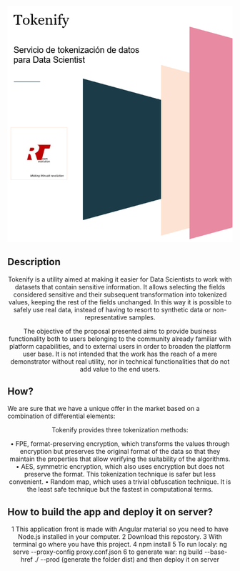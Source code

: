 <p align="center">
  <a src='https://lab.onesaitplatform.com/web/tokenify/'>
    <img src='https://github.com/onesaitplatform/onesaitplatform-revolution-revolution-team/blob/master/resources/header.PNG'/>
  </a>
</p>
 
## Description 
<p align="center">
Tokenify is a utility aimed at making it easier for Data Scientists to work with datasets that contain sensitive information. 
It allows selecting the fields considered sensitive and their subsequent transformation into tokenized values, keeping the rest of the fields unchanged. 
In this way it is possible to safely use real data, instead of having to resort to synthetic data or non-representative samples.
</p>
<p align="center">
The objective of the proposal presented aims to provide business functionality both to users belonging to the community already familiar with platform capabilities,
and to external users in order to broaden the platform user base.
It is not intended that the work has the reach of a mere demonstrator without real utility, nor in technical functionalities that do not add value to the end users.
</p>

## How?
We are sure that we have a unique offer in the market based on a combination of differential elements:
<p align="center">   
	Tokenify provides three tokenization methods:
</p>
<p align="center">   	
• FPE, format-preserving encryption, which transforms the values ​​through encryption but preserves the original format of the data so that they maintain the properties that allow verifying the suitability of the algorithms.
• AES, symmetric encryption, which also uses encryption but does not preserve the format. This tokenization technique is safer but less convenient.
• Random map, which uses a trivial obfuscation technique. It is the least safe technique but the fastest in computational terms.
</p>


## How to build the app and deploy it on server?
<p align="center">
  1 This application front is made with Angular material so you need to have Node.js installed in your computer.
  2 Download this repostory.  
  3 With terminal go where you have this project.
  4 npm install 
  5 To run localy: ng serve --proxy-config proxy.conf.json 
  6 to generate war: ng build  --base-href ./ --prod (generate the folder dist) and then deploy it on server
</p>



